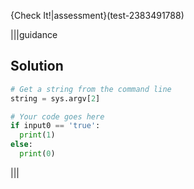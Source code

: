 {Check It!|assessment}(test-2383491788)

|||guidance
## Solution
```python
# Get a string from the command line
string = sys.argv[2]

# Your code goes here
if input0 == 'true':
  print(1)
else:
  print(0)
```
|||
